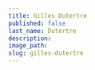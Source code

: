 ```yaml
---
title: Gilles Dutertre
published: false
last_name: Dutertre
description:
image_path:
slug: gilles-dutertre
---
```



